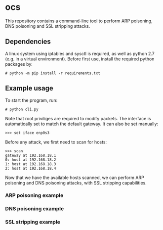 # ocs
This repository contains a command-line tool to perform ARP poisoning, DNS poisoning and SSL stripping attacks.

## Dependencies
A linux system using iptables and sysctl is required, as well as python 2.7 (e.g. in a virtual environment). 
Before first use, install the required python packages by:
```
# python -m pip install -r requirements.txt
```

## Example usage
To start the program, run:
```
# python cli.py
```
Note that root priviliges are required to modify packets.
The interface is automatically set to match the default gateway. It can also be set manually:
```
>>> set iface enp0s3
```
Before any attack, we first need to scan for hosts:
```
>>> scan
gateway at 192.168.18.1
0: host at 192.168.18.2
1: host at 192.168.18.3
2: host at 192.168.18.4
```

Now that we have the available hosts scanned, we can perform ARP poisoning and DNS poisoning attacks, with SSL stripping capabilities.

### ARP poisoning example



### DNS poisoning example

### SSL stripping example
